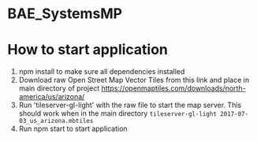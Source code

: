 # BAE_SystemsMP

# How to start application
1. npm install to make sure all dependencies installed
2. Download raw Open Street Map Vector Tiles from this link and place in main directory of project
https://openmaptiles.com/downloads/north-america/us/arizona/
3. Run 'tileserver-gl-light' with the raw file to start the map server. This should work when in the main directory
```tileserver-gl-light 2017-07-03_us_arizona.mbtiles```
4. Run npm start to start application
